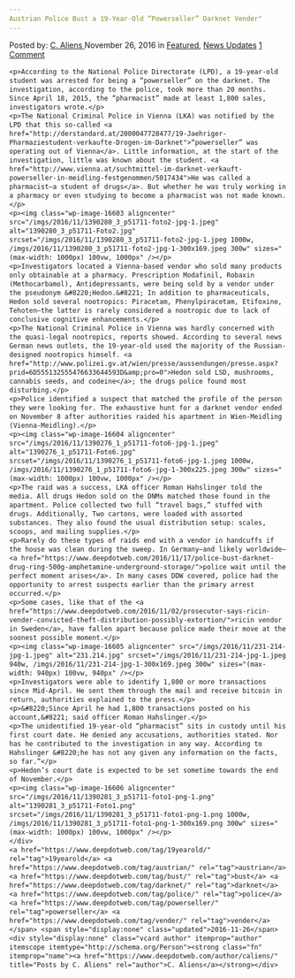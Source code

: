 ```yaml
---
Austrian Police Bust a 19-Year-Old “Powerseller” Darknet Vender"
---
```

<article class="post-listing post-16602 post type-post status-publish format-standard has-post-thumbnail hentry  tag-19yearold tag-austrian tag-bust tag-darknet tag-police tag-powerseller tag-vender">
    <div class="post-inner">
        <span>Posted by: <a href="https://www.deepdotweb.com/author/caliens/" title="">C. Aliens </a></span>
    <span>November 26, 2016</span>
    <span>in <a href="https://www.deepdotweb.com/category/deepdot-news/" rel="category tag">Featured</a>, <a href="https://www.deepdotweb.com/category/news-updates/" rel="category tag">News Updates</a></span>
    <span><a href="https://www.deepdotweb.com/2016/11/26/austrian-police-bust-19-year-old-powerseller-darknet-vender/#comments">1 Comment</a></span>
    </p>
    <div class="clear"></div>
    
    <p>According to the National Police Directorate (LPD), a 19-year-old student was arrested for being a “powerseller” on the darknet. The investigation, according to the police, took more than 20 months. Since April 18, 2015, the “pharmacist” made at least 1,800 sales, investigators wrote.</p>
    <p>The National Criminal Police in Vienna (LKA) was notified by the LPD that this so-called <a href="http://derstandard.at/2000047728477/19-Jaehriger-Pharmaziestudent-verkaufte-Drogen-im-Darknet">“powerseller” was operating out of Vienna</a>. Little information, at the start of the investigation, little was known about the student. <a href="http://www.vienna.at/suchtmittel-im-darknet-verkauft-powerseller-in-meidling-festgenommen/5017434">He was called a pharmacist—a student of drugs</a>. But whether he was truly working in a pharmacy or even studying to become a pharmacist was not made known.</p>
    <p><img class="wp-image-16603 aligncenter" src="/imgs/2016/11/1390280_3_p51711-foto2-jpg-1.jpeg" alt="1390280_3_p51711-Foto2.jpg" srcset="/imgs/2016/11/1390280_3_p51711-foto2-jpg-1.jpeg 1000w, /imgs/2016/11/1390280_3_p51711-foto2-jpg-1-300x169.jpeg 300w" sizes="(max-width: 1000px) 100vw, 1000px" /></p>
    <p>Investigators located a Vienna-based vendor who sold many products only obtainable at a pharmacy. Prescription Modafinil, Robaxin (Methocarbamol), Antidepressants, were being sold by a vendor under the pseudonym &#8220;Hedon.&#8221; In addition to pharmaceuticals, Hedon sold several nootropics: Piracetam, Phenylpiracetam, Etifoxine, Tehoten—the latter is rarely considered a nootropic due to lack of conclusive cognitive enhancements.</p>
    <p>The National Criminal Police in Vienna was hardly concerned with the quasi-legal nootropics, reports showed. According to several news German news outlets, the 19-year-old used the majority of the Russian-designed nootropics himself. <a href="http://www.polizei.gv.at/wien/presse/aussendungen/presse.aspx?prid=6D555132555476633644593D&amp;pro=0">Hedon sold LSD, mushrooms, cannabis seeds, and codeine</a>; the drugs police found most disturbing.</p>
    <p>Police identified a suspect that matched the profile of the person they were looking for. The exhaustive hunt for a darknet vendor ended on November 8 after authorities raided his apartment in Wien-Meidling (Vienna-Meidling).</p>
    <p><img class="wp-image-16604 aligncenter" src="/imgs/2016/11/1390276_1_p51711-foto6-jpg-1.jpeg" alt="1390276_1_p51711-Foto6.jpg" srcset="/imgs/2016/11/1390276_1_p51711-foto6-jpg-1.jpeg 1000w, /imgs/2016/11/1390276_1_p51711-foto6-jpg-1-300x225.jpeg 300w" sizes="(max-width: 1000px) 100vw, 1000px" /></p>
    <p>The raid was a success, LKA officer Roman Hahslinger told the media. All drugs Hedon sold on the DNMs matched those found in the apartment. Police collected two full “travel bags,” stuffed with drugs. Additionally, Two cartons, were loaded with assorted substances. They also found the usual distribution setup: scales, scoops, and mailing supplies.</p>
    <p>Rarely do these types of raids end with a vendor in handcuffs if the house was clean during the sweep. In Germany—and likely worldwide—<a href="https://www.deepdotweb.com/2016/11/17/police-bust-darknet-drug-ring-500g-amphetamine-underground-storage/">police wait until the perfect moment arises</a>. In many cases DDW covered, police had the opportunity to arrest suspects earlier than the primary arrest occurred.</p>
    <p>Some cases, like that of the <a href="https://www.deepdotweb.com/2016/11/02/prosecutor-says-ricin-vender-convicted-theft-distribution-possibly-extortion/">ricin vendor in Sweden</a>, have fallen apart because police made their move at the soonest possible moment.</p>
    <p><img class="wp-image-16605 aligncenter" src="/imgs/2016/11/231-214-jpg-1.jpeg" alt="231.214.jpg" srcset="/imgs/2016/11/231-214-jpg-1.jpeg 940w, /imgs/2016/11/231-214-jpg-1-300x169.jpeg 300w" sizes="(max-width: 940px) 100vw, 940px" /></p>
    <p>Investigators were able to identify 1,800 or more transactions since Mid-April. He sent them through the mail and receive bitcoin in return, authorities explained to the press.</p>
    <p>&#8220;Since April he had 1,800 transactions posted on his account,&#8221; said officer Roman Hahslinger.</p>
    <p>The unidentified 19-year-old “pharmacist” sits in custody until his first court date. He denied any accusations, authorities stated. Nor has he contributed to the investigation in any way. According to Hahslinger &#8220;he has not any given any information on the facts, so far.”</p>
    <p>Hedon’s court date is expected to be set sometime towards the end of November.</p>
    <p><img class="wp-image-16606 aligncenter" src="/imgs/2016/11/1390281_3_p51711-foto1-png-1.png" alt="1390281_3_p51711-Foto1.png" srcset="/imgs/2016/11/1390281_3_p51711-foto1-png-1.png 1000w, /imgs/2016/11/1390281_3_p51711-foto1-png-1-300x169.png 300w" sizes="(max-width: 1000px) 100vw, 1000px" /></p>
    </div>
    <a href="https://www.deepdotweb.com/tag/19yearold/" rel="tag">19yearold</a> <a href="https://www.deepdotweb.com/tag/austrian/" rel="tag">austrian</a> <a href="https://www.deepdotweb.com/tag/bust/" rel="tag">bust</a> <a href="https://www.deepdotweb.com/tag/darknet/" rel="tag">darknet</a> <a href="https://www.deepdotweb.com/tag/police/" rel="tag">police</a> <a href="https://www.deepdotweb.com/tag/powerseller/" rel="tag">powerseller</a> <a href="https://www.deepdotweb.com/tag/vender/" rel="tag">vender</a></span> <span style="display:none" class="updated">2016-11-26</span>
    <div style="display:none" class="vcard author" itemprop="author" itemscope itemtype="http://schema.org/Person"><strong class="fn" itemprop="name"><a href="https://www.deepdotweb.com/author/caliens/" title="Posts by C. Aliens" rel="author">C. Aliens</a></strong></div>
    
